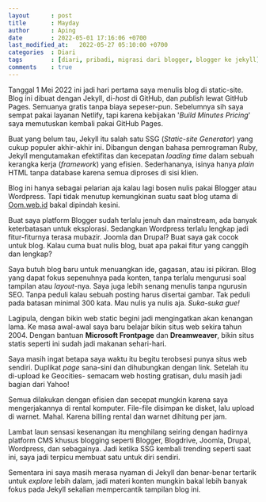 ```yaml
---
layout      : post
title       : Mayday
author      : Aping
date        : 2022-05-01 17:16:06 +0700
last_modified_at:   2022-05-27 05:10:00 +0700
categories  : Diari
tags        : [diari, pribadi, migrasi dari blogger, blogger ke jekyll]
comments    : true
---
```

Tanggal 1 Mei 2022 ini jadi hari pertama saya menulis blog di static-site. Blog ini dibuat dengan Jekyll, di-*host* di GitHub, dan *publish* lewat GitHub Pages. Semuanya gratis tanpa biaya sepeser-pun. Sebelumnya sih saya sempat pakai layanan Netlify, tapi karena kebijakan '*Build Minutes Pricing*' saya memutuskan kembali pakai GitHub Pages.

Buat yang belum tau, Jekyll itu salah satu SSG (*Static-site Generator*) yang cukup populer akhir-akhir ini. Dibangun dengan bahasa pemrograman Ruby, Jekyll mengutamakan efektifitas dan kecepatan *loading time* dalam sebuah kerangka kerja (*framework*) yang efisien. Sederhananya, isinya hanya *plain* HTML tanpa database karena semua diproses di sisi klien.

Blog ini hanya sebagai pelarian aja kalau lagi bosen nulis pakai Blogger atau Wordpress. Tapi tidak menutup kemungkinan suatu saat blog utama di [Oom.web.id](https://oom.web.id "Oom Blogger") bakal dipindah kesini.

Buat saya platform Blogger sudah terlalu jenuh dan mainstream, ada banyak keterbatasan untuk eksplorasi. Sedangkan Wordpress terlalu lengkap jadi fitur-fiturnya terasa mubazir. Joomla dan Drupal? Buat saya gak cocok untuk blog. Kalau cuma buat nulis blog, buat apa pakai fitur yang canggih dan lengkap?

Saya butuh blog baru untuk menuangkan ide, gagasan, atau isi pikiran. Blog yang dapat fokus sepenuhnya pada konten, tanpa terlalu mengurusi soal tampilan atau *layout*-nya. Saya juga lebih senang menulis tanpa ngurusin SEO. Tanpa peduli kalau sebuah posting harus disertai gambar. Tak peduli pada batasan minimal 300 kata. Mau nulis ya nulis aja. *Suka-suka gue!*

Lagipula, dengan bikin web static begini jadi mengingatkan akan kenangan lama. Ke masa awal-awal saya baru belajar bikin situs web sekira tahun 2004. Dengan bantuan **Microsoft Frontpage** dan **Dreamweaver**, bikin situs statis seperti ini sudah jadi makanan sehari-hari.

Saya masih ingat betapa saya waktu itu begitu terobsesi punya situs web sendiri. Duplikat *page* sana-sini dan dihubungkan dengan link. Setelah itu di-upload ke Geocities- semacam web hosting gratisan, dulu masih jadi bagian dari Yahoo!

Semua dilakukan dengan efisien dan secepat mungkin karena saya mengerjakannya di rental komputer. File-file disimpan ke disket, lalu upload di warnet. Mahal. Karena billing rental dan warnet dihitung per jam.

Lambat laun sensasi kesenangan itu menghilang seiring dengan hadirnya platform CMS khusus blogging seperti Blogger, Blogdrive, Joomla, Drupal, Wordpress, dan sebagainya. Jadi ketika SSG kembali trending seperti saat ini, saya jadi terpicu membuat satu untuk diri sendiri.

Sementara ini saya masih merasa nyaman di Jekyll dan benar-benar tertarik untuk *explore* lebih dalam, jadi materi konten mungkin bakal lebih banyak fokus pada Jekyll sekalian mempercantik tampilan blog ini.
